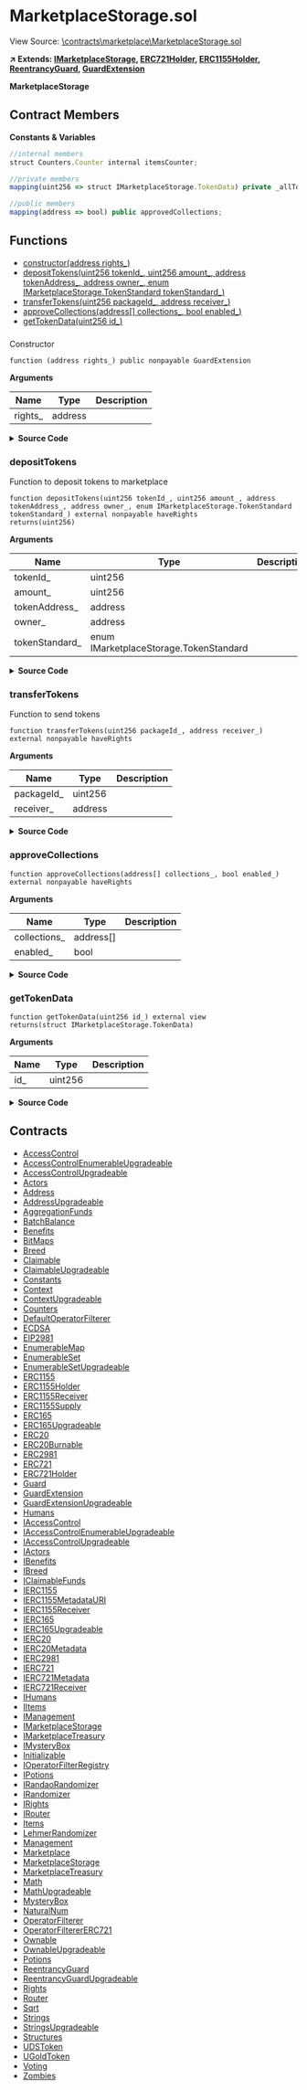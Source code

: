 # MarketplaceStorage.sol

View Source: [\contracts\marketplace\MarketplaceStorage.sol](..\contracts\marketplace\MarketplaceStorage.sol)

**↗ Extends: [IMarketplaceStorage](IMarketplaceStorage.md), [ERC721Holder](ERC721Holder.md), [ERC1155Holder](ERC1155Holder.md), [ReentrancyGuard](ReentrancyGuard.md), [GuardExtension](GuardExtension.md)**

**MarketplaceStorage**

## Contract Members
**Constants & Variables**

```js
//internal members
struct Counters.Counter internal itemsCounter;

//private members
mapping(uint256 => struct IMarketplaceStorage.TokenData) private _allTokens;

//public members
mapping(address => bool) public approvedCollections;

```

## Functions

- [constructor(address rights_)](#)
- [depositTokens(uint256 tokenId_, uint256 amount_, address tokenAddress_, address owner_, enum IMarketplaceStorage.TokenStandard tokenStandard_)](#deposittokens)
- [transferTokens(uint256 packageId_, address receiver_)](#transfertokens)
- [approveCollections(address[] collections_, bool enabled_)](#approvecollections)
- [getTokenData(uint256 id_)](#gettokendata)

### 

Constructor

```solidity
function (address rights_) public nonpayable GuardExtension 
```

**Arguments**

| Name        | Type           | Description  |
| ------------- |------------- | -----|
| rights_ | address |  | 

<details>
	<summary><strong>Source Code</strong></summary>

```javascript
constructor(address rights_) GuardExtension(rights_) {}
```
</details>

### depositTokens

Function to deposit tokens to marketplace

```solidity
function depositTokens(uint256 tokenId_, uint256 amount_, address tokenAddress_, address owner_, enum IMarketplaceStorage.TokenStandard tokenStandard_) external nonpayable haveRights 
returns(uint256)
```

**Arguments**

| Name        | Type           | Description  |
| ------------- |------------- | -----|
| tokenId_ | uint256 |  | 
| amount_ | uint256 |  | 
| tokenAddress_ | address |  | 
| owner_ | address |  | 
| tokenStandard_ | enum IMarketplaceStorage.TokenStandard |  | 

<details>
	<summary><strong>Source Code</strong></summary>

```javascript
function depositTokens(

        uint256 tokenId_,

        uint256 amount_,

        address tokenAddress_,

        address owner_,

        TokenStandard tokenStandard_

    ) external haveRights returns (uint256) {

        if (tokenStandard_ == TokenStandard.ERC721) {

            IERC721(tokenAddress_).transferFrom(

                owner_,

                address(this),

                tokenId_

            );

        } else {

            IERC1155(tokenAddress_).safeTransferFrom(

                owner_,

                address(this),

                tokenId_,

                amount_,

                ""

            );

        }

        Counters.increment(itemsCounter);

        uint256 current = Counters.current(itemsCounter);

        _allTokens[current] = TokenData({

            tokenId: tokenId_,

            tokenAddress: tokenAddress_,

            amount: amount_,

            owner: owner_,

            tokenStandard: tokenStandard_

        });

        return current;

    }
```
</details>

### transferTokens

Function to send tokens

```solidity
function transferTokens(uint256 packageId_, address receiver_) external nonpayable haveRights 
```

**Arguments**

| Name        | Type           | Description  |
| ------------- |------------- | -----|
| packageId_ | uint256 |  | 
| receiver_ | address |  | 

<details>
	<summary><strong>Source Code</strong></summary>

```javascript
function transferTokens(

        uint256 packageId_,

        address receiver_

    ) external haveRights {

        TokenData memory package = _allTokens[packageId_];

        if (package.tokenStandard == TokenStandard.ERC721) {

            IERC721(package.tokenAddress).safeTransferFrom(

                address(this),

                receiver_,

                package.tokenId

            );

        } else {

            IERC1155(package.tokenAddress).safeTransferFrom(

                address(this),

                receiver_,

                package.tokenId,

                package.amount,

                ""

            );

        }

        delete _allTokens[packageId_];

    }
```
</details>

### approveCollections

```solidity
function approveCollections(address[] collections_, bool enabled_) external nonpayable haveRights 
```

**Arguments**

| Name        | Type           | Description  |
| ------------- |------------- | -----|
| collections_ | address[] |  | 
| enabled_ | bool |  | 

<details>
	<summary><strong>Source Code</strong></summary>

```javascript
function approveCollections(

        address[] calldata collections_,

        bool enabled_

    ) external haveRights {

        for (uint256 index = 0; index < collections_.length; index++) {

            approvedCollections[collections_[index]] = enabled_;

        }

    }
```
</details>

### getTokenData

```solidity
function getTokenData(uint256 id_) external view
returns(struct IMarketplaceStorage.TokenData)
```

**Arguments**

| Name        | Type           | Description  |
| ------------- |------------- | -----|
| id_ | uint256 |  | 

<details>
	<summary><strong>Source Code</strong></summary>

```javascript
function getTokenData(

        uint256 id_

    ) external view returns (TokenData memory) {

        return _allTokens[id_];

    }
```
</details>

## Contracts

* [AccessControl](AccessControl.md)
* [AccessControlEnumerableUpgradeable](AccessControlEnumerableUpgradeable.md)
* [AccessControlUpgradeable](AccessControlUpgradeable.md)
* [Actors](Actors.md)
* [Address](Address.md)
* [AddressUpgradeable](AddressUpgradeable.md)
* [AggregationFunds](AggregationFunds.md)
* [BatchBalance](BatchBalance.md)
* [Benefits](Benefits.md)
* [BitMaps](BitMaps.md)
* [Breed](Breed.md)
* [Claimable](Claimable.md)
* [ClaimableUpgradeable](ClaimableUpgradeable.md)
* [Constants](Constants.md)
* [Context](Context.md)
* [ContextUpgradeable](ContextUpgradeable.md)
* [Counters](Counters.md)
* [DefaultOperatorFilterer](DefaultOperatorFilterer.md)
* [ECDSA](ECDSA.md)
* [EIP2981](EIP2981.md)
* [EnumerableMap](EnumerableMap.md)
* [EnumerableSet](EnumerableSet.md)
* [EnumerableSetUpgradeable](EnumerableSetUpgradeable.md)
* [ERC1155](ERC1155.md)
* [ERC1155Holder](ERC1155Holder.md)
* [ERC1155Receiver](ERC1155Receiver.md)
* [ERC1155Supply](ERC1155Supply.md)
* [ERC165](ERC165.md)
* [ERC165Upgradeable](ERC165Upgradeable.md)
* [ERC20](ERC20.md)
* [ERC20Burnable](ERC20Burnable.md)
* [ERC2981](ERC2981.md)
* [ERC721](ERC721.md)
* [ERC721Holder](ERC721Holder.md)
* [Guard](Guard.md)
* [GuardExtension](GuardExtension.md)
* [GuardExtensionUpgradeable](GuardExtensionUpgradeable.md)
* [Humans](Humans.md)
* [IAccessControl](IAccessControl.md)
* [IAccessControlEnumerableUpgradeable](IAccessControlEnumerableUpgradeable.md)
* [IAccessControlUpgradeable](IAccessControlUpgradeable.md)
* [IActors](IActors.md)
* [IBenefits](IBenefits.md)
* [IBreed](IBreed.md)
* [IClaimableFunds](IClaimableFunds.md)
* [IERC1155](IERC1155.md)
* [IERC1155MetadataURI](IERC1155MetadataURI.md)
* [IERC1155Receiver](IERC1155Receiver.md)
* [IERC165](IERC165.md)
* [IERC165Upgradeable](IERC165Upgradeable.md)
* [IERC20](IERC20.md)
* [IERC20Metadata](IERC20Metadata.md)
* [IERC2981](IERC2981.md)
* [IERC721](IERC721.md)
* [IERC721Metadata](IERC721Metadata.md)
* [IERC721Receiver](IERC721Receiver.md)
* [IHumans](IHumans.md)
* [IItems](IItems.md)
* [IManagement](IManagement.md)
* [IMarketplaceStorage](IMarketplaceStorage.md)
* [IMarketplaceTreasury](IMarketplaceTreasury.md)
* [IMysteryBox](IMysteryBox.md)
* [Initializable](Initializable.md)
* [IOperatorFilterRegistry](IOperatorFilterRegistry.md)
* [IPotions](IPotions.md)
* [IRandaoRandomizer](IRandaoRandomizer.md)
* [IRandomizer](IRandomizer.md)
* [IRights](IRights.md)
* [IRouter](IRouter.md)
* [Items](Items.md)
* [LehmerRandomizer](LehmerRandomizer.md)
* [Management](Management.md)
* [Marketplace](Marketplace.md)
* [MarketplaceStorage](MarketplaceStorage.md)
* [MarketplaceTreasury](MarketplaceTreasury.md)
* [Math](Math.md)
* [MathUpgradeable](MathUpgradeable.md)
* [MysteryBox](MysteryBox.md)
* [NaturalNum](NaturalNum.md)
* [OperatorFilterer](OperatorFilterer.md)
* [OperatorFiltererERC721](OperatorFiltererERC721.md)
* [Ownable](Ownable.md)
* [OwnableUpgradeable](OwnableUpgradeable.md)
* [Potions](Potions.md)
* [ReentrancyGuard](ReentrancyGuard.md)
* [ReentrancyGuardUpgradeable](ReentrancyGuardUpgradeable.md)
* [Rights](Rights.md)
* [Router](Router.md)
* [Sqrt](Sqrt.md)
* [Strings](Strings.md)
* [StringsUpgradeable](StringsUpgradeable.md)
* [Structures](Structures.md)
* [UDSToken](UDSToken.md)
* [UGoldToken](UGoldToken.md)
* [Voting](Voting.md)
* [Zombies](Zombies.md)
